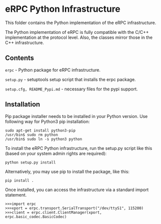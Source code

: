 eRPC Python Infrastructure
==========================

This folder contains the Python implementation of the eRPC infrastructure.

The Python implementation of eRPC is fully compatible with the C/C++ implementation at the
protocol level. Also, the classes mirror those in the C++ infrastructure.


## Contents

`erpc` - Python package for eRPC infrastructure.

`setup.py` - setuptools setup script that installs the erpc package.

`setup.cfg, README_Pypi.md` - necessary files for the pypi support.

## Installation

Pip package installer needs to be installed in your Python version. Use following way for Python3 pip installation:

    sudo apt-get install python3-pip
    /usr/bin$ sudo rm python
    /usr/bin$ sudo ln -s python3 python

To install the eRPC Python infrastructure, run the setup.py script like this (based on your system admin rights are required):

    python setup.py install

Alternatively, you may use pip to install the package, like this:

    pip install .


Once installed, you can access the infrastructure via a standard import statement.

    >>>import erpc
    >>>xport = erpc.transport.SerialTransport("/dev/ttyS1", 115200)
    >>>client = erpc.client.ClientManager(xport, erpc.basic_codec.BasicCodec)

